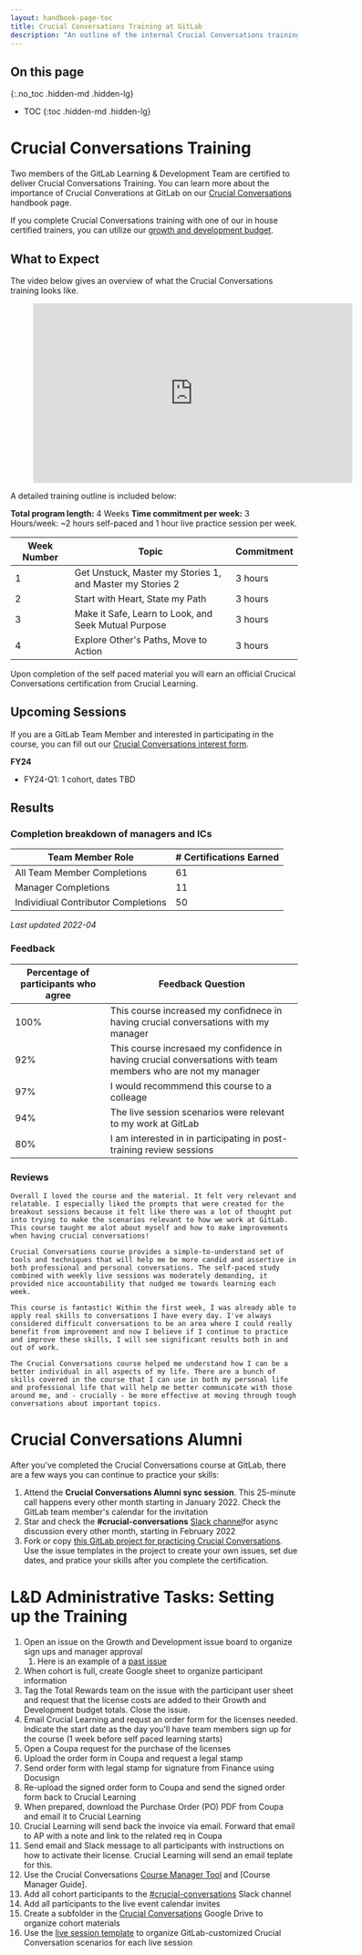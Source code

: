 ```yaml
---
layout: handbook-page-toc
title: Crucial Conversations Training at GitLab
description: "An outline of the internal Crucial Conversations training structure"
---
```


## On this page
{:.no_toc .hidden-md .hidden-lg}

- TOC
{:toc .hidden-md .hidden-lg}


# Crucial Conversations Training

Two members of the GitLab Learning & Development Team are certified to deliver Crucial Conversations Training. You can learn more about the importance of Crucial Converations at GitLab on our [Crucial Conversations](/handbook/leadership/crucial-conversations/) handbook page. 

If you complete Crucial Conversations training with one of our in house certified trainers, you can utilize our [growth and development budget](/handbook/total-rewards/benefits/general-and-entity-benefits/growth-and-development/#crucial-conversations-training). 

## What to Expect 

The video below gives an overview of what the Crucial Conversations training looks like. 

<figure class="video_container">
  <iframe width="560" height="315" src="https://www.youtube.com/embed/UX-ArZJJJ1U" frameborder="0" allow="accelerometer; autoplay; clipboard-write; encrypted-media; gyroscope; picture-in-picture" allowfullscreen></iframe>
</figure>

A detailed training outline is included below:

**Total program length:** 4 Weeks
**Time commitment per week:** 3 Hours/week: ~2 hours self-paced and 1 hour live practice session per week.

| Week Number | Topic | Commitment |
| ----- | ----- | ----- |
| 1 | Get Unstuck, Master my Stories 1, and Master my Stories 2 | 3 hours |
| 2 | Start with Heart, State my Path | 3 hours |
| 3 | Make it Safe, Learn to Look, and Seek Mutual Purpose | 3 hours |
| 4 | Explore Other's Paths, Move to Action | 3 hours |

Upon completion of the self paced material you will earn an official Crucical Conversations certification from Crucial Learning.

## Upcoming Sessions 

If you are a GitLab Team Member and interested in participating in the course, you can fill out our [Crucial Conversations interest form](https://docs.google.com/forms/d/e/1FAIpQLSdqwibbQZs-zL-IX9aq9Yzgozm-y3i0Vwh59T8T1nR74mxmFQ/viewform).

**FY24** 

- FY24-Q1: 1 cohort, dates TBD

## Results

### Completion breakdown of managers and ICs

| Team Member Role | # Certifications Earned |
| ----- | ----- |
| All Team Member Completions | 61 |
| Manager Completions | 11 |
| Individiual Contributor Completions | 50 |

_Last updated 2022-04_

### Feedback

| Percentage of participants who agree | Feedback Question |
| ----- | ---------- |
| 100% | This course increased my confidnece in having crucial conversations with my manager |
| 92% | This course incresaed my confidence in having crucial conversations with team members who are not my manager |
| 97% | I would recommmend this course to a colleage |
| 94% | The live session scenarios were relevant to my work at GitLab |
| 80% | I am interested in in participating in post-training review sessions |

### Reviews

`Overall I loved the course and the material. It felt very relevant and relatable. I especially liked the prompts that were created for the breakout sessions because it felt like there was a lot of thought put into trying to make the scenarios relevant to how we work at GitLab.`
`This course taught me alot about myself and how to make improvements when having crucial conversations!`

`Crucial Conversations course provides a simple-to-understand set of tools and techniques that will help me be more candid and assertive in both professional and personal conversations. The self-paced study combined with weekly live sessions was moderately demanding, it provided nice accountability that nudged me towards learning each week.`

`This course is fantastic! Within the first week, I was already able to apply real skills to conversations I have every day. I've always considered difficult conversations to be an area where I could really benefit from improvement and now I believe if I continue to practice and improve these skills, I will see significant results both in and out of work.`

`The Crucial Conversations course helped me understand how I can be a better individual in all aspects of my life. There are a bunch of skills covered in the course that I can use in both my personal life and professional life that will help me better communicate with those around me, and - crucially - be more effective at moving through tough conversations about important topics.`

# Crucial Conversations Alumni

After you've completed the Crucial Conversations course at GitLab, there are a few ways you can continue to practice your skills:

1. Attend the **Crucial Conversations Alumni sync session**. This 25-minute call happens every other month starting in January 2022. Check the GitLab team member's calendar for the invitation
1. Star and check the **#crucial-conversations** [Slack channel](https://app.slack.com/client/T02592416/C0258087472/user_profile/UBE4ZBF1N)for async discussion every other month, starting in February 2022
1. Fork or copy [this GitLab project for practicing Crucial Conversations](https://gitlab.com/gitlab-com/people-group/learning-development/crucial-conversations). Use the issue templates in the project to create your own issues, set due dates, and pratice your skills after you complete the certification.

# L&D Administrative Tasks: Setting up the Training 

1. Open an issue on the Growth and Development issue board to organize sign ups and manager approval
   1. Here is an example of a [past issue](https://gitlab.com/gitlab-com/people-group/total-rewards/-/issues/353)
1. When cohort is full, create Google sheet to organize participant information
1. Tag the Total Rewards team on the issue with the participant user sheet and request that the license costs are added to their Growth and Development budget totals. Close the issue.
1. Email Crucial Learning and requst an order form for the licenses needed. Indicate the start date as the day you'll have team members sign up for the course (1 week before self paced learning starts)
1. Open a Coupa request for the purchase of the licenses
1. Upload the order form in Coupa and request a legal stamp
1. Send order form with legal stamp for signature from Finance using Docusign
1. Re-upload the signed order form to Coupa and send the signed order form back to Crucial Learning
1. When prepared, download the Purchase Order (PO) PDF from Coupa and email it to Crucial Learning
1. Crucial Learning will send back the invoice via email. Forward that email to AP with a note and link to the related req in Coupa
1. Send email and Slack message to all participants with instructions on how to activate their license. Crucial Learning will send an email teplate for this.
1. Use the Crucial Conversations [Course Manager Tool](https://training.vitalsmarts.com/learn/sign_out?client=gitlab) and [Course Manager Guide].
1. Add all cohort participants to the [#crucial-conversations](https://app.slack.com/client/T02592416/C0258087472) Slack channel
1. Add all participants to the live event calendar invites 
1. Create a subfolder in the [Crucial Conversations](https://drive.google.com/drive/u/1/folders/144sRv0ap4Gwp4IcM_mtkK83c4toVGJZJ?ths=true) Google Drive to organize cohort materials
1. Use the [live session template](https://docs.google.com/presentation/d/1cXLjK_9_7ndngmgW_5z4yKcLx7iCxZSNgvEVZ7fNJEs/edit?usp=sharing) to organize GitLab-customized Crucial Conversation scenarios for each live session
